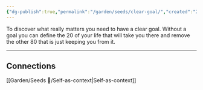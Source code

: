 ```yaml
---
{"dg-publish":true,"permalink":"/garden/seeds/clear-goal/","created":"2025-03-25T07:27:49.113+01:00","updated":"2025-03-25T07:30:25.697+01:00"}
---
```


To discover what really matters you need to have a clear goal. Without a goal you can define the 20 of your life that will take you there and remove the other 80 that is just keeping you from it.

---

## Connections

[[Garden/Seeds 🌱/Self-as-context\|Self-as-context]]
